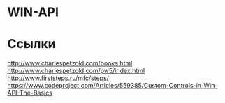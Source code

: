 # WIN-API

# Ссылки 
http://www.charlespetzold.com/books.html  
http://www.charlespetzold.com/pw5/index.html  
http://www.firststeps.ru/mfc/steps/  
https://www.codeproject.com/Articles/559385/Custom-Controls-in-Win-API-The-Basics  
